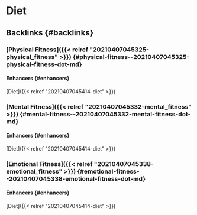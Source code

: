 # Diet


## Backlinks {#backlinks}


### [Physical Fitness]({{< relref "20210407045325-physical_fitness" >}}) {#physical-fitness--20210407045325-physical-fitness-dot-md}


#### Enhancers {#enhancers}

[Diet]({{< relref "20210407045414-diet" >}})


### [Mental Fitness]({{< relref "20210407045332-mental_fitness" >}}) {#mental-fitness--20210407045332-mental-fitness-dot-md}


#### Enhancers {#enhancers}

[Diet]({{< relref "20210407045414-diet" >}})


### [Emotional Fitness]({{< relref "20210407045338-emotional_fitness" >}}) {#emotional-fitness--20210407045338-emotional-fitness-dot-md}


#### Enhancers {#enhancers}

[Diet]({{< relref "20210407045414-diet" >}})

